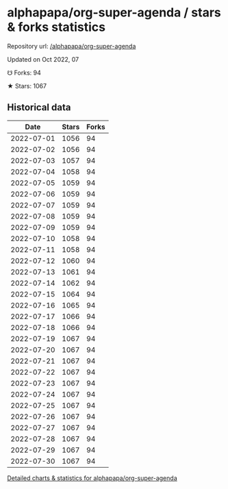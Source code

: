 # alphapapa/org-super-agenda / stars & forks statistics

Repository url: [/alphapapa/org-super-agenda](https://github.com/alphapapa/org-super-agenda)

Updated on Oct 2022, 07

☋ Forks: 94

★ Stars: 1067

## Historical data
| Date | Stars | Forks |
|------|-------|-------|
| 2022-07-01 | 1056 | 94 | 
| 2022-07-02 | 1056 | 94 | 
| 2022-07-03 | 1057 | 94 | 
| 2022-07-04 | 1058 | 94 | 
| 2022-07-05 | 1059 | 94 | 
| 2022-07-06 | 1059 | 94 | 
| 2022-07-07 | 1059 | 94 | 
| 2022-07-08 | 1059 | 94 | 
| 2022-07-09 | 1059 | 94 | 
| 2022-07-10 | 1058 | 94 | 
| 2022-07-11 | 1058 | 94 | 
| 2022-07-12 | 1060 | 94 | 
| 2022-07-13 | 1061 | 94 | 
| 2022-07-14 | 1062 | 94 | 
| 2022-07-15 | 1064 | 94 | 
| 2022-07-16 | 1065 | 94 | 
| 2022-07-17 | 1066 | 94 | 
| 2022-07-18 | 1066 | 94 | 
| 2022-07-19 | 1067 | 94 | 
| 2022-07-20 | 1067 | 94 | 
| 2022-07-21 | 1067 | 94 | 
| 2022-07-22 | 1067 | 94 | 
| 2022-07-23 | 1067 | 94 | 
| 2022-07-24 | 1067 | 94 | 
| 2022-07-25 | 1067 | 94 | 
| 2022-07-26 | 1067 | 94 | 
| 2022-07-27 | 1067 | 94 | 
| 2022-07-28 | 1067 | 94 | 
| 2022-07-29 | 1067 | 94 | 
| 2022-07-30 | 1067 | 94 | 


[Detailed charts & statistics for alphapapa/org-super-agenda](https://reviewgithub.com/rep/alphapapa/org-super-agenda)
